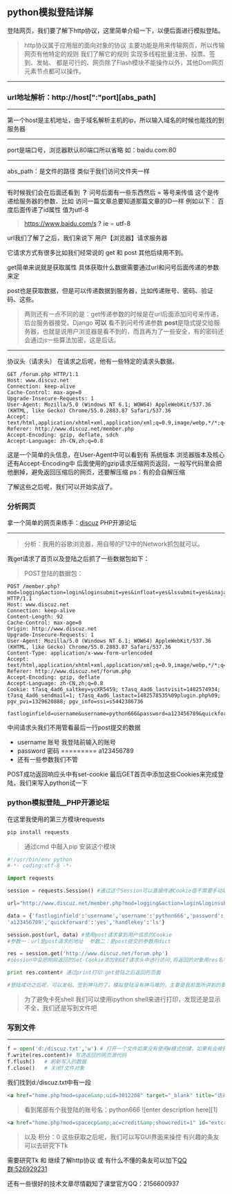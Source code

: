 ## python模拟登陆详解
登陆网页，我们要了解下http协议，这里简单介绍一下，以便后面进行模拟登陆。

>http协议属于应用层的面向对象的协议
>主要功能是用来传输网页，所以传输网页有他特定的规则
>我们了解它的规则 实现多线程批量注册、投票、签到、发帖、
>都是可行的、网页除了Flash模块不能操作以外，其他Dom网页元素节点都可以操作。

---

### url地址解析：http://host[":"port][abs_path] 

---
第一个host是主机地址，由于域名解析主机的ip，所以输入域名的时候也能找的到服务器

---
port是端口号，浏览器默认80端口所以省略 如：baidu.com:80

---
abs_path：是文件的路径 类似于我们访问文件夹一样

---
有时候我们会在后面还看到 **？** 问号后面有一些东西然后 = 等号来传值 这个是传递给服务器的参数、比如 访问一篇文章总要知道那篇文章的ID一样 例如以下：
百度后面传递了id属性 值为utf-8
> https://www.baidu.com/s **?**  **ie** = **utf-8** 

url我们了解了之后，我们来说下 用户【浏览器】请求服务器

它请求方式有很多比如我们经常说的 get 和 post 其他后续用不到。

get简单来说就是获取属性  具体获取什么数据需要通过url和问号后面传递的参数来定

post也是获取数据，但是可以传递数据到服务器，比如传递账号、密码、验证码、这些。

>两则还有一点不同的是：get传递参数的时候是在url后面添加问号来传递，后台服务器接受。Django **可以** 看不到问号传递参数
> **post**是隐式提交给服务器，也就是说用户浏览器是看不到的，而且再为了一些安全，有的密码还会通过js一些算法加密，这是后话。

---
协议头（请求头）
在请求之后呢，他有一些特定的请求头数据。

```http header
GET /forum.php HTTP/1.1
Host: www.discuz.net
Connection: keep-alive
Cache-Control: max-age=0
Upgrade-Insecure-Requests: 1
User-Agent: Mozilla/5.0 (Windows NT 6.1; WOW64) AppleWebKit/537.36 (KHTML, like Gecko) Chrome/55.0.2883.87 Safari/537.36
Accept: text/html,application/xhtml+xml,application/xml;q=0.9,image/webp,*/*;q=0.8
Referer: http://www.discuz.net/member.php
Accept-Encoding: gzip, deflate, sdch
Accept-Language: zh-CN,zh;q=0.8
```

这是一个简单的头信息，在User-Agent中可以看到有 系统版本 浏览器版本及核心 
还有Accept-Encoding中 后面使用的gzip请求压缩网页返回，一般写代码里会把他删掉，避免返回压缩后的网页，还要解压缩
ps：有的会自解压缩

了解这些之后呢，我们可以开始实战了。

### 分析网页
拿一个简单的网页来练手：[discuz](http://www.discuz.net/forum.php) PHP开源论坛

---
> 分析：我用的谷歌浏览器，用自带的F12中的Network抓包就可以。

我get请求了首页以及登陆之后抓了一些数据包如下：

> POST登陆的数据包：

```http
POST /member.php?mod=logging&action=login&loginsubmit=yes&infloat=yes&lssubmit=yes&inajax=1 HTTP/1.1
Host: www.discuz.net
Connection: keep-alive
Content-Length: 92
Cache-Control: max-age=0
Origin: http://www.discuz.net
Upgrade-Insecure-Requests: 1
User-Agent: Mozilla/5.0 (Windows NT 6.1; WOW64) AppleWebKit/537.36 (KHTML, like Gecko) Chrome/55.0.2883.87 Safari/537.36
Content-Type: application/x-www-form-urlencoded
Accept: text/html,application/xhtml+xml,application/xml;q=0.9,image/webp,*/*;q=0.8
Referer: http://www.discuz.net/forum.php
Accept-Encoding: gzip, deflate
Accept-Language: zh-CN,zh;q=0.8
Cookie: t7asq_4ad6_saltkey=ycXR5459; t7asq_4ad6_lastvisit=1482574934; t7asq_4ad6_sendmail=1; t7asq_4ad6_lastact=1482578535%09plugin.php%09; pgv_pvi=1329620888; pgv_info=ssi=s5442386736

fastloginfield=username&username=python666&password=a123456789&quickforward=yes&handlekey=ls
```

中间请求头我们不用管看最后一行post提交的数据
* username 账号    我登陆前输入的账号
* password 密码 ========= a123456789
* 还有一些参数我们不管

POST成功返回响应头中有set-cookie 最后GET首页中添加这些Cookies来完成登陆，我们来写入python试一下


### python模拟登陆__PHP开源论坛

在这里我使用的第三方模块requests 

```python
pip install requests
```
> 通过cmd 中敲入pip 安装这个模块

```python
#!/usr/bin/env python
#-*- coding:utf-8 -*-

import requests

session = requests.Session() #通过这个Session可以直接传递Cookie值不需要手动取出来，get的时候在添加

url="http://www.discuz.net/member.php?mod=logging&action=login&loginsubmit=yes&infloat=yes&lssubmit=yes&inajax=1"

data = {'fastloginfield':'username','username':'python666','password':
'a123456789','quickforward':'yes','handlekey':'ls'}

session.post(url, data) #使用post请求拿到用户信息的Cookie
#参数一：url是post请求的地址  参数二：是post提交的参数用dict

res = session.get('http://www.discuz.net/forum.php')
#session中会把刚刚返回的Set-Cookie添加到GET请求头中进行访问,将返回的对象用res名字来保存。

print res.content# 通过print打印 get登陆之后返回的页面

#登陆成功之后呢，可以发帖、签到神马的了，模拟登陆没有神马难的，主要是我前面所讲到的要了解http协议，分析网页数据包，最后需要什么参数，获取之后传递什么参数即可。
```

> 为了避免卡死shell  我们可以使用ipython shell来进行打印，发现还是显示不全，我们还是写到文件吧

### 写到文件
---
```python
f = open('d:/discuz.txt','w') # 打开一个文件如果没有使用W模式创建，如果有会被删掉再创建
f.write(res.content)# 写进返回的网页源代码
f.flush()	# 刷新写入的数据
f.close()	# 关闭f文件对象 
```
我们找到d:/discuz.txt中有一段

```html
<a href="home.php?mod=space&amp;uid=3012208" target="_blank" title="访问我的空间">python666</a>
```
> 看到尾部有个我登陆的账号名：python666
> ![enter description here][1]


```html
<a href="home.php?mod=spacecp&amp;ac=credit&amp;showcredit=1" id="extcreditmenu" onmouseover="delayShow(this, showCreditmenu);" class="showmenu">积分: 0</a>
```
> 以及 积分：0  这些获取之后呢，我们可以写GUI界面来操控
> 有兴趣的条友可以去研究下Tk

需要研究Tk 和 继续了解http协议 或 有什么不懂的条友可以加下[QQ群:526929231](http://shang.qq.com/wpa/qunwpa?idkey=91644f71013b35aafb647cfb95b643ccea29a46d83acc00bebd7d0b1727f54e2)





还有一些很好的技术文章尽情戳知了课堂官方QQ：2156600937